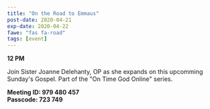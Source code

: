```yaml
---
title: "On the Road to Emmaus"
post-date: 2020-04-21
exp-date: 2020-04-22
fawe: "fas fa-road"
tags: [event]
---
```

**12 PM**

Join Sister Joanne Delehanty, OP as she expands on this upcomming Sunday's Gospel. Part of the "On Time God Online" series.

**Meeting ID: 979 480 457**
<br>
**Passcode: 723 749**